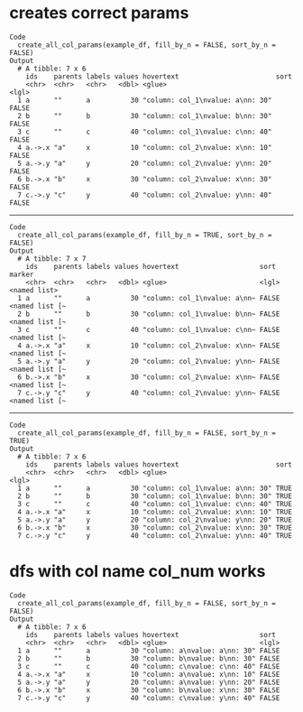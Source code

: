 # creates correct params

    Code
      create_all_col_params(example_df, fill_by_n = FALSE, sort_by_n = FALSE)
    Output
      # A tibble: 7 x 6
        ids    parents labels values hovertext                        sort 
        <chr>  <chr>   <chr>   <dbl> <glue>                           <lgl>
      1 a      ""      a          30 "column: col_1\nvalue: a\nn: 30" FALSE
      2 b      ""      b          30 "column: col_1\nvalue: b\nn: 30" FALSE
      3 c      ""      c          40 "column: col_1\nvalue: c\nn: 40" FALSE
      4 a.->.x "a"     x          10 "column: col_2\nvalue: x\nn: 10" FALSE
      5 a.->.y "a"     y          20 "column: col_2\nvalue: y\nn: 20" FALSE
      6 b.->.x "b"     x          30 "column: col_2\nvalue: x\nn: 30" FALSE
      7 c.->.y "c"     y          40 "column: col_2\nvalue: y\nn: 40" FALSE

---

    Code
      create_all_col_params(example_df, fill_by_n = TRUE, sort_by_n = FALSE)
    Output
      # A tibble: 7 x 7
        ids    parents labels values hovertext                    sort  marker        
        <chr>  <chr>   <chr>   <dbl> <glue>                       <lgl> <named list>  
      1 a      ""      a          30 "column: col_1\nvalue: a\nn~ FALSE <named list [~
      2 b      ""      b          30 "column: col_1\nvalue: b\nn~ FALSE <named list [~
      3 c      ""      c          40 "column: col_1\nvalue: c\nn~ FALSE <named list [~
      4 a.->.x "a"     x          10 "column: col_2\nvalue: x\nn~ FALSE <named list [~
      5 a.->.y "a"     y          20 "column: col_2\nvalue: y\nn~ FALSE <named list [~
      6 b.->.x "b"     x          30 "column: col_2\nvalue: x\nn~ FALSE <named list [~
      7 c.->.y "c"     y          40 "column: col_2\nvalue: y\nn~ FALSE <named list [~

---

    Code
      create_all_col_params(example_df, fill_by_n = FALSE, sort_by_n = TRUE)
    Output
      # A tibble: 7 x 6
        ids    parents labels values hovertext                        sort 
        <chr>  <chr>   <chr>   <dbl> <glue>                           <lgl>
      1 a      ""      a          30 "column: col_1\nvalue: a\nn: 30" TRUE 
      2 b      ""      b          30 "column: col_1\nvalue: b\nn: 30" TRUE 
      3 c      ""      c          40 "column: col_1\nvalue: c\nn: 40" TRUE 
      4 a.->.x "a"     x          10 "column: col_2\nvalue: x\nn: 10" TRUE 
      5 a.->.y "a"     y          20 "column: col_2\nvalue: y\nn: 20" TRUE 
      6 b.->.x "b"     x          30 "column: col_2\nvalue: x\nn: 30" TRUE 
      7 c.->.y "c"     y          40 "column: col_2\nvalue: y\nn: 40" TRUE 

# dfs with col name col_num works

    Code
      create_all_col_params(example_df, fill_by_n = FALSE, sort_by_n = FALSE)
    Output
      # A tibble: 7 x 6
        ids    parents labels values hovertext                    sort 
        <chr>  <chr>   <chr>   <dbl> <glue>                       <lgl>
      1 a      ""      a          30 "column: a\nvalue: a\nn: 30" FALSE
      2 b      ""      b          30 "column: b\nvalue: b\nn: 30" FALSE
      3 c      ""      c          40 "column: c\nvalue: c\nn: 40" FALSE
      4 a.->.x "a"     x          10 "column: a\nvalue: x\nn: 10" FALSE
      5 a.->.y "a"     y          20 "column: a\nvalue: y\nn: 20" FALSE
      6 b.->.x "b"     x          30 "column: b\nvalue: x\nn: 30" FALSE
      7 c.->.y "c"     y          40 "column: c\nvalue: y\nn: 40" FALSE

